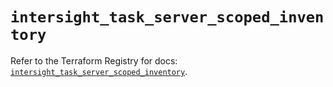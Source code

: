 # `intersight_task_server_scoped_inventory`

Refer to the Terraform Registry for docs: [`intersight_task_server_scoped_inventory`](https://registry.terraform.io/providers/ciscodevnet/intersight/1.0.71/docs/resources/task_server_scoped_inventory).
